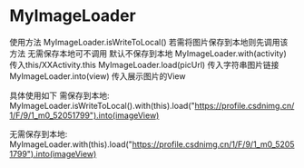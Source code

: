 # MyImageLoader

使用方法
MyImageLoader.isWriteToLocal() 若需将图片保存到本地则先调用该方法 无需保存本地可不调用 默认不保存到本地
MyImageLoader.with(activity) 传入this/XXActivity.this
MyImageLoader.load(picUrl) 传入字符串图片链接
MyImageLoader.into(view) 传入展示图片的View

具体使用如下
需保存到本地:
MyImageLoader.isWriteToLocal().with(this).load("https://profile.csdnimg.cn/1/F/9/1_m0_52051799").into(imageView)

无需保存到本地:
MyImageLoader.with(this).load("https://profile.csdnimg.cn/1/F/9/1_m0_52051799").into(imageView)
